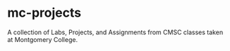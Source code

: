 # mc-projects
A collection of Labs, Projects, and Assignments from CMSC classes taken at Montgomery College.
